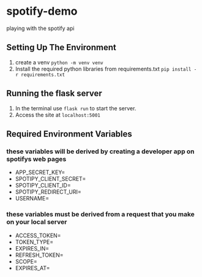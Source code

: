 # spotify-demo
playing with the spotify api

## Setting Up The Environment
1. create a venv `python -m venv venv`
2. Install the required python libraries from requirements.txt `pip install -r requirements.txt`

## Running the flask server
1. In the terminal use `flask run` to start the server.
2. Access the site at `localhost:5001`

## Required Environment Variables

### these variables will be derived by creating a developer app on spotifys web pages
- APP_SECRET_KEY=
- SPOTIPY_CLIENT_SECRET=
- SPOTIPY_CLIENT_ID=
- SPOTIPY_REDIRECT_URI=
- USERNAME=

### these variables must be derived from a request that you make on your local server
- ACCESS_TOKEN=
- TOKEN_TYPE=
- EXPIRES_IN=
- REFRESH_TOKEN=
- SCOPE=
- EXPIRES_AT=
